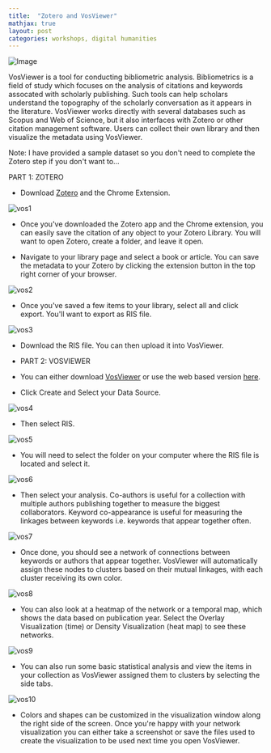 ```yaml
---
title:  "Zotero and VosViewer"
mathjax: true
layout: post
categories: workshops, digital humanities
---
```


![Image](https://encrypted-tbn0.gstatic.com/images?q=tbn:ANd9GcS2TWU2YSbuTE7ghzvYweUQ1z7Ibfsm4c7rWQ&usqp=CAU)

VosViewer is a tool for conducting bibliometric analysis. Bibliometrics is a field of study which focuses on the analysis of citations and keywords assocated with scholarly publishing. Such tools can help scholars understand the topography of the scholarly conversation as it appears in the literature. VosViewer works directly with several databases such as Scopus and Web of Science, but it also interfaces with Zotero or other citation management software. Users can collect their own library and then visualize the metadata using VosViewer.

Note: I have provided a sample dataset so you don't need to complete the Zotero step if you don't want to...

PART 1: ZOTERO
* Download [Zotero](https://www.zotero.org/download/) and the Chrome Extension.

![vos1](https://user-images.githubusercontent.com/22083340/156243570-6da9f0c8-1ee0-4612-b217-ebe85a1e75c7.png)

* Once you've downloaded the Zotero app and the Chrome extension, you can easily save the citation of any object to your Zotero Library. You will want to open Zotero, create a folder, and leave it open.

* Navigate to your library page and select a book or article. You can save the metadata to your Zotero by clicking the extension button in the top right corner of your browser.

![vos2](https://user-images.githubusercontent.com/22083340/156244019-6a104a92-1e05-458b-8359-eec8bfdffd5c.png)

* Once you've saved a few items to your library, select all and click export. You'll want to export as RIS file.

![vos3](https://user-images.githubusercontent.com/22083340/156244483-cf2f681d-5604-45ba-a9a2-0f621bdc6790.png)

* Download the RIS file. You can then upload it into VosViewer.

* PART 2: VOSVIEWER
* You can either download [VosViewer](https://www.vosviewer.com/download) or use the web based version [here](https://www.vosviewer.com/).
* Click Create and Select your Data Source.

![vos4](https://user-images.githubusercontent.com/22083340/156246651-6fc44e29-2738-4333-b859-01dea2ac672d.png)

* Then select RIS.

![vos5](https://user-images.githubusercontent.com/22083340/156246840-467ca69e-4841-4b31-81c1-841ab42abce8.png)

* You will need to select the folder on your computer where the RIS file is located and select it.

![vos6](https://user-images.githubusercontent.com/22083340/156247700-89408f16-f7e8-4f9d-81a4-c74f305d4ab6.png)

* Then select your analysis. Co-authors is useful for a collection with multiple authors publishing together to measure the biggest collaborators. Keyword co-appearance is useful for measuring the linkages between keywords i.e. keywords that appear together often.

![vos7](https://user-images.githubusercontent.com/22083340/156247923-aad5550e-a879-45ed-a9b5-ec68e9b3515e.png)

* Once done, you should see a network of connections between keywords or authors that appear together. VosViewer will automatically assign these nodes to clusters based on their mutual linkages, with each cluster receiving its own color.

![vos8](https://user-images.githubusercontent.com/22083340/156248206-8ce04fed-ab7b-4bba-a6f6-6e4d5aea5b4d.png)

* You can also look at a heatmap of the network or a temporal map, which shows the data based on publication year. Select the Overlay Visualization (time) or Density Visualization (heat map) to see these networks.

![vos9](https://user-images.githubusercontent.com/22083340/156248699-287e23a2-fb58-49b3-a0b3-989dd39d6f5f.png)

* You can also run some basic statistical analysis and view the items in your collection as VosViewer assigned them to clusters by selecting the side tabs.

![vos10](https://user-images.githubusercontent.com/22083340/156248915-078e571e-8d76-452a-9715-9fe21dc465e7.png)

* Colors and shapes can be customized in the visualization window along the right side of the screen. Once you're happy with your network visualization you can either take a screenshot or save the files used to create the visualization to be used next time you open VosViewer.
